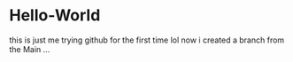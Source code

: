 # Hello-World
this is just me trying github for the first time lol
now i created a branch from the Main ...
